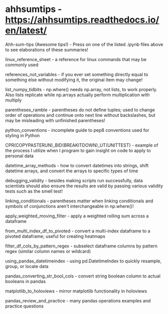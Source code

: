 # ahhsumtips - https://ahhsumtips.readthedocs.io/en/latest/
Ahh-sum-tips (Awesome tips!) - Press on one of the listed .ipynb files above to see elaborations of these summaries!

linux_reference_sheet - a reference for linux commands that may be commonly used

references_not_variables - if you ever set something directly equal to something else without modifying it, the original item may change!

list_numpy_tidbits - np.where() needs np.array, not lists, to work properly. Also  lists replicate while np.arrays actually perform multiplication with multiply

parentheses_ramble - parentheses do not define tuples; used to change order of operations and continue onto next line without backslashes, but may be misleading with unfinished parentheses!

python_conventions - incomplete guide to pep8 conventions used for styling in Python

CPR(COPYPASTERUN)_BID(BREAKITDOWN)_UT(UNITTEST) - example of the process I utilize when I program to gain insight on code to apply to personal data

datetime_array_methods - how to convert datetimes into strings, shift datetime arrays, and convert the arrays to specific types of time

debugging_validity - besides making scripts run successfully, data scientists should also ensure the results are valid by passing various validity tests such as the smell test!

linking_conditionals - parentheses matter when linking conditionals and symbols of conjunctions aren't interchangeable in np.where()!

apply_weighted_moving_filter - apply a weighted rolling sum across a dataframe

from_multi_index_df_to_pivoted - convert a multi-index dataframe to a pivoted dataframe; useful for creating heatmaps

filter_df_cols_by_pattern_regex - subselect dataframe columns by pattern regex (similar column names or wildcard)

using_pandas_datetimeindex - using pd.DatetimeIndex to quickly resample, group, or locate data

pandas_converting_str_bool_cols - convert string boolean column to actual booleans in pandas

matplotlib_to_holoviews - mirror matplotlib functionality in holoviews

pandas_review_and_practice - many pandas operations examples and practice questions
